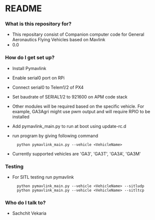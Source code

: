 # README #


### What is this repository for? ###

* This repositary consist of Companion computer code for General Aeronautics Flying Vehicles based on Mavlink 
* 0.0

### How do I get set up? ###

* Install Pymavlink
* Enable serial0 port on RPi
* Connect serial0 to Telem1/2 of PX4
* Set baudrate of SERIAL1/2 to 921600 on APM code stack
* Other modules will be required based on the specific vehicle. For example, GA3Agri might use pwm output and will require RPIO to be installed

* Add pymavlink_main.py to run at boot using update-rc.d

* run program by giving following command

		python pymavlink_main.py --vehicle <VehicleName>

* Currently supported vehicles are 'GA3', 'GA3T', 'GA3A', 'GA3M'

### Testing ###
* For SITL testing run pymavlink

		python pymavlink_main.py --vehicle <VehicleName> --sitludp
		python pymavlink_main.py --vehicle <VehicleName> --sitltcp

### Who do I talk to? ###

* Sachchit Vekaria